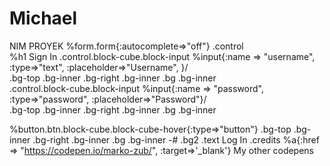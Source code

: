 # Michael
NIM PROYEK
%form.form{:autocomplete=>"off"}
  .control  
    %h1
      Sign In
  .control.block-cube.block-input
    %input{:name => "username", :type=>"text", :placeholder=>"Username", }/  
    .bg-top
      .bg-inner
    .bg-right
      .bg-inner
    .bg
      .bg-inner  
  .control.block-cube.block-input
    %input{:name => "password", :type=>"password", :placeholder=>"Password"}/  
    .bg-top
      .bg-inner
    .bg-right
      .bg-inner
    .bg
      .bg-inner  
      
  %button.btn.block-cube.block-cube-hover{:type=>"button"}
    .bg-top
      .bg-inner
    .bg-right
      .bg-inner
    .bg
      .bg-inner
    -# .bg2
    .text
      Log In
  .credits
    %a{:href => "https://codepen.io/marko-zub/", :target=>'_blank'}
      My other codepens    
